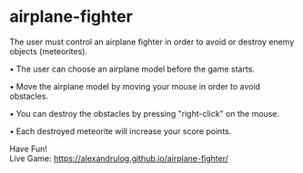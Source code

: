 # airplane-fighter

The user must control an airplane fighter in order to avoid or destroy enemy objects (meteorites).

• The user can choose an airplane model before the game starts.

• Move the airplane model by moving your mouse in order to avoid obstacles.

• You can destroy the obstacles by pressing "right-click" on the mouse.  

• Each destroyed meteorite will increase your score points.

Have Fun!  
Live Game: https://alexandrulog.github.io/airplane-fighter/

